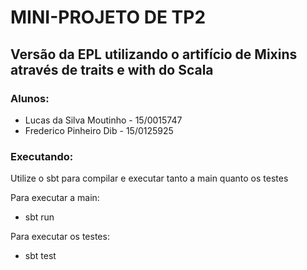 # MINI-PROJETO DE TP2
## Versão da EPL utilizando o artifício de Mixins através de traits e with do Scala

### Alunos:
- Lucas da Silva Moutinho - 15/0015747
- Frederico Pinheiro Dib - 15/0125925

### Executando:
Utilize o sbt para compilar e executar tanto a main quanto os testes

Para executar a main:
- sbt run

Para executar os testes:
- sbt test